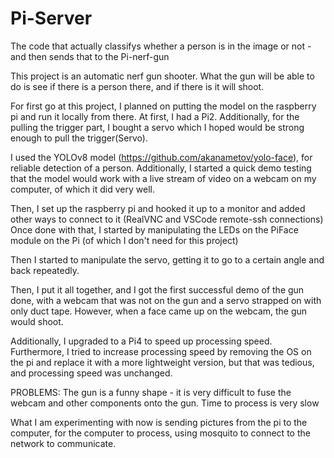 # Pi-Server
The code that actually classifys whether a person is in the image or not - and then sends that to the Pi-nerf-gun

This project is an automatic nerf gun shooter. What the gun will be able to do is see if there is a person there, and if there is it will shoot.

For first go at this project, I planned on putting the model on the raspberry pi and run it locally from there. At first, I had a Pi2.  Additionally, for the pulling the trigger part, I bought a servo which I hoped would be strong enough to pull the trigger(Servo).

I used the YOLOv8 model (https://github.com/akanametov/yolo-face), for reliable detection of a person. Additionally, I started a quick demo testing that the model would work with a live stream of video on a webcam on my computer, of which it did very well.

Then, I set up the raspberry pi and hooked it up to a monitor and added other ways to connect to it (RealVNC and VSCode remote-ssh connections) Once done with that, I started by manipulating the LEDs on the PiFace module on the Pi (of which I don't need for this project)

Then I started to manipulate the servo, getting it to go to a certain angle and back repeatedly.

Then, I put it all together, and I got the first successful demo of the gun done, with a webcam that was not on the gun and a servo strapped on with only duct tape. However, when a face came up on the webcam, the gun would shoot.

Additionally, I upgraded to a Pi4 to speed up processing speed. Furthermore, I tried to increase processing speed by removing the OS on the pi and replace it with a more lightweight version, but that was tedious, and processing speed was unchanged.

PROBLEMS:
The gun is a funny shape - it is very difficult to fuse the webcam and other components onto the gun.
Time to process is very slow

What I am experimenting with now is sending pictures from the pi to the computer, for the computer to process, using mosquito to connect to the network to communicate.
